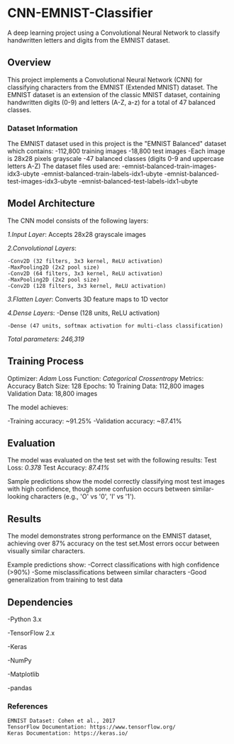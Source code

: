 # CNN-EMNIST-Classifier
A deep learning project using a Convolutional Neural Network to classify handwritten letters and digits from the EMNIST dataset.

## Overview
This project implements a Convolutional Neural Network (CNN) for classifying characters from the EMNIST (Extended MNIST) dataset. The EMNIST dataset is an extension of the classic MNIST dataset, containing handwritten digits (0-9) and letters (A-Z, a-z) for a total of 47 balanced classes.

### Dataset Information
The EMNIST dataset used in this project is the "EMNIST Balanced" dataset which contains:
  -112,800 training images
  -18,800 test images
  -Each image is 28x28 pixels grayscale
  -47 balanced classes (digits 0-9 and uppercase letters A-Z)
The dataset files used are:
  -emnist-balanced-train-images-idx3-ubyte
  -emnist-balanced-train-labels-idx1-ubyte
  -emnist-balanced-test-images-idx3-ubyte
  -emnist-balanced-test-labels-idx1-ubyte

## Model Architecture
  The CNN model consists of the following layers:
  
  *1.Input Layer*: Accepts 28x28 grayscale images
  
  *2.Convolutional Layers*:
  
    -Conv2D (32 filters, 3x3 kernel, ReLU activation)
    -MaxPooling2D (2x2 pool size)
    -Conv2D (64 filters, 3x3 kernel, ReLU activation)
    -MaxPooling2D (2x2 pool size)
    -Conv2D (128 filters, 3x3 kernel, ReLU activation)
  
  *3.Flatten Layer*: Converts 3D feature maps to 1D vector
  
  *4.Dense Layers*:
    -Dense (128 units, ReLU activation)
    
    -Dense (47 units, softmax activation for multi-class classification)
  
  *Total parameters: 246,319*

## Training Process
  Optimizer: *Adam*
  Loss Function: *Categorical Crossentropy*
  Metrics: Accuracy
  Batch Size: 128
  Epochs: 10
  Training Data: 112,800 images
  Validation Data: 18,800 images

The model achieves:

  -Training accuracy: ~91.25%
  -Validation accuracy: ~87.41%

## Evaluation
The model was evaluated on the test set with the following results:
  Test Loss: *0.378*
  Test Accuracy: *87.41%*

Sample predictions show the model correctly classifying most test images with high confidence, though some confusion occurs between similar-looking characters (e.g., 'O' vs '0', 'I' vs '1').

## Results
The model demonstrates strong performance on the EMNIST dataset, achieving over 87% accuracy on the test set.Most errors occur between visually similar characters.

Example predictions show:
  -Correct classifications with high confidence (>90%)
  -Some misclassifications between similar characters
  -Good generalization from training to test data

## Dependencies
  -Python 3.x
  
  -TensorFlow 2.x
  
  -Keras
  
  -NumPy
  
  -Matplotlib
  
  -pandas

### References
    EMNIST Dataset: Cohen et al., 2017
    TensorFlow Documentation: https://www.tensorflow.org/
    Keras Documentation: https://keras.io/

